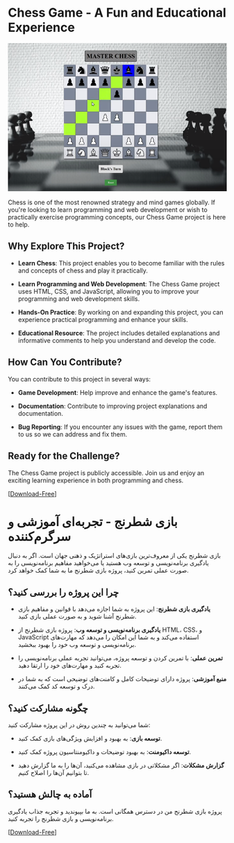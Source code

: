 # Chess Game - A Fun and Educational Experience
![نمونه‌ای از بازی](https://github.com/ramincsy/Chess-Game-Html-CSS-JAVASCRIPT/raw/main/Demo.PNG)

Chess is one of the most renowned strategy and mind games globally. If you're looking to learn programming and web development or wish to practically exercise programming concepts, our Chess Game project is here to help.

## Why Explore This Project?

- **Learn Chess**: This project enables you to become familiar with the rules and concepts of chess and play it practically.

- **Learn Programming and Web Development**: The Chess Game project uses HTML, CSS, and JavaScript, allowing you to improve your programming and web development skills.

- **Hands-On Practice**: By working on and expanding this project, you can experience practical programming and enhance your skills.

- **Educational Resource**: The project includes detailed explanations and informative comments to help you understand and develop the code.

## How Can You Contribute?

You can contribute to this project in several ways:

- **Game Development**: Help improve and enhance the game's features.

- **Documentation**: Contribute to improving project explanations and documentation.

- **Bug Reporting**: If you encounter any issues with the game, report them to us so we can address and fix them.

## Ready for the Challenge?

The Chess Game project is publicly accessible. Join us and enjoy an exciting learning experience in both programming and chess.

[[Download-Free](https://github.com/ramincsy/Chess-Game-Html-CSS-JAVASCRIPT.git)]




# بازی شطرنج - تجربه‌ای آموزشی و سرگرم‌کننده

بازی شطرنج یکی از معروف‌ترین بازی‌های استراتژیک و ذهنی جهان است. اگر به دنبال یادگیری برنامه‌نویسی و توسعه وب هستید یا می‌خواهید مفاهیم برنامه‌نویسی را به صورت عملی تمرین کنید، پروژه بازی شطرنج ما به شما کمک خواهد کرد.

## چرا این پروژه را بررسی کنید؟

- **یادگیری بازی شطرنج**: این پروژه به شما اجازه می‌دهد با قوانین و مفاهیم بازی شطرنج آشنا شوید و به صورت عملی بازی کنید.

- **یادگیری برنامه‌نویسی و توسعه وب**: پروژه بازی شطرنج از HTML، CSS، و JavaScript استفاده می‌کند و به شما این امکان را می‌دهد که مهارت‌های برنامه‌نویسی و توسعه وب خود را بهبود ببخشید.

- **تمرین عملی**: با تمرین کردن و توسعه پروژه، می‌توانید تجربه عملی برنامه‌نویسی را تجربه کنید و مهارت‌های خود را ارتقا دهید.

- **منبع آموزشی**: پروژه دارای توضیحات کامل و کامنت‌های توضیحی است که به شما در درک و توسعه کد کمک می‌کنند.

## چگونه مشارکت کنید؟

شما می‌توانید به چندین روش در این پروژه مشارکت کنید:

- **توسعه بازی**: به بهبود و افزایش ویژگی‌های بازی کمک کنید.

- **توسعه داکیومنت**: به بهبود توضیحات و داکیومنتاسیون پروژه کمک کنید.

- **گزارش مشکلات**: اگر مشکلاتی در بازی مشاهده می‌کنید، آن‌ها را به ما گزارش دهید تا بتوانیم آن‌ها را اصلاح کنیم.

## آماده به چالش هستید؟

پروژه بازی شطرنج من در دسترس همگانی است. به ما بپیوندید و تجربه جذاب یادگیری برنامه‌نویسی و بازی شطرنج را تجربه کنید.

[[Download-Free](https://github.com/ramincsy/Chess-Game-Html-CSS-JAVASCRIPT.git)]
